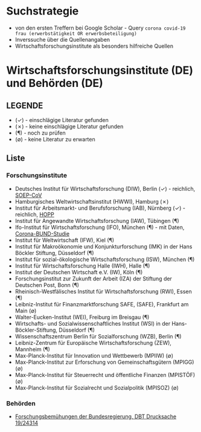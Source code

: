 # Suchstrategie

* von den ersten Treffern bei Google Scholar - Query `corona covid-19 frau (erwerbstätigkeit OR erwerbsbeteiligung)`
* Inverssuche über die Quellenangaben
* Wirtschaftsforschungsinstitute als besonders hilfreiche Quellen

# Wirtschaftsforschungsinstitute (DE) und Behörden (DE)

## LEGENDE

* (&check;) - einschlägige Literatur gefunden
* (&cross;) - keine einschlägige Literatur gefunden
* (&para;) - noch zu prüfen
* (&empty;) - keine Literatur zu erwarten

## Liste

### Forschungsinstitute

* Deutsches Institut für Wirtschaftsforschung (DIW), Berlin (&check;) - reichlich, [SOEP-CoV](SOEP_CoV.md)
* Hamburgisches Weltwirtschaftsinstitut (HWWI), Hamburg (&cross;)
* Institut für Arbeitsmarkt- und Berufsforschung (IAB), Nürnberg (&check;) - reichlich, [HOPP](HOPP.md)
* Institut für Angewandte Wirtschaftsforschung (IAW), Tübingen (&para;)
* Ifo-Institut für Wirtschaftsforschung (IFO), München (&para;) - mit Daten, [Corona-BUND-Studie](Corond_BUND_Studie.md)
* Institut für Weltwirtschaft (IFW), Kiel (&para;)
* Institut für Makroökonomie und Konjunkturforschung (IMK) in der Hans Böckler Stiftung, Düsseldorf (&para;)
* Institut für sozial-ökologische Wirtschaftsforschung (ISW), München (&para;)
* Institut für Wirtschaftsforschung Halle (IWH), Halle (&para;)
* Institut der Deutschen Wirtschaft e.V. (IW), Köln (&para;)
* Forschungsinstitut zur Zukunft der Arbeit (IZA) der Stiftung der Deutschen Post, Bonn (&para;)
* Rheinisch-Westfälisches Institut für Wirtschaftsforschung (RWI), Essen (&para;)
* Leibniz-Institut für Finanzmarktforschung SAFE, (SAFE), Frankfurt am Main (&empty;)
* Walter-Eucken-Institut (WEI), Freiburg im Breisgau (&para;)
* Wirtschafts- und Sozialwissenschaftliches Institut (WSI) in der Hans-Böckler-Stiftung, Düsseldorf (&para;)
* Wissenschaftszentrum Berlin für Sozialforschung (WZB), Berlin (&para;)
* Leibniz-Zentrum für Europäische Wirtschaftsforschung (ZEW), Mannheim (&para;)
* Max-Planck-Institut für Innovation und Wettbewerb (MPIIW) (&empty;)
* Max-Planck-Institut zur Erforschung von Gemeinschaftsgütern (MPIGG) (&empty;)
* Max-Planck-Institut für Steuerrecht und öffentliche Finanzen (MPISTÖF) (&empty;)
* Max-Planck-Institut für Sozialrecht und Sozialpolitik (MPISOZ) (&empty;)

### Behörden

* [Forschungsbemühungen der Bundesregierung, DBT Drucksache 19/24314](https://dserver.bundestag.de/btd/19/252/1925289.pdf)
